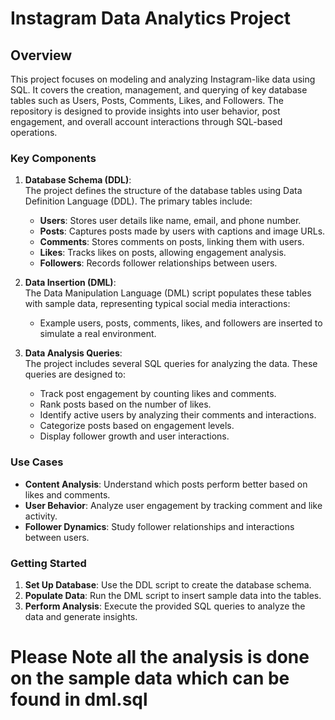 # Instagram Data Analytics Project

## Overview

This project focuses on modeling and analyzing Instagram-like data using SQL. It covers the creation, management, and querying of key database tables such as Users, Posts, Comments, Likes, and Followers. The repository is designed to provide insights into user behavior, post engagement, and overall account interactions through SQL-based operations.

### Key Components

1. **Database Schema (DDL)**:  
   The project defines the structure of the database tables using Data Definition Language (DDL). The primary tables include:
   - **Users**: Stores user details like name, email, and phone number.
   - **Posts**: Captures posts made by users with captions and image URLs.
   - **Comments**: Stores comments on posts, linking them with users.
   - **Likes**: Tracks likes on posts, allowing engagement analysis.
   - **Followers**: Records follower relationships between users.

2. **Data Insertion (DML)**:  
   The Data Manipulation Language (DML) script populates these tables with sample data, representing typical social media interactions:
   - Example users, posts, comments, likes, and followers are inserted to simulate a real environment.

3. **Data Analysis Queries**:  
   The project includes several SQL queries for analyzing the data. These queries are designed to:
   - Track post engagement by counting likes and comments.
   - Rank posts based on the number of likes.
   - Identify active users by analyzing their comments and interactions.
   - Categorize posts based on engagement levels.
   - Display follower growth and user interactions.

### Use Cases

- **Content Analysis**: Understand which posts perform better based on likes and comments.
- **User Behavior**: Analyze user engagement by tracking comment and like activity.
- **Follower Dynamics**: Study follower relationships and interactions between users.

### Getting Started

1. **Set Up Database**: Use the DDL script to create the database schema.
2. **Populate Data**: Run the DML script to insert sample data into the tables.
3. **Perform Analysis**: Execute the provided SQL queries to analyze the data and generate insights.

# Please Note all the analysis is done on the sample data which can be found in dml.sql
